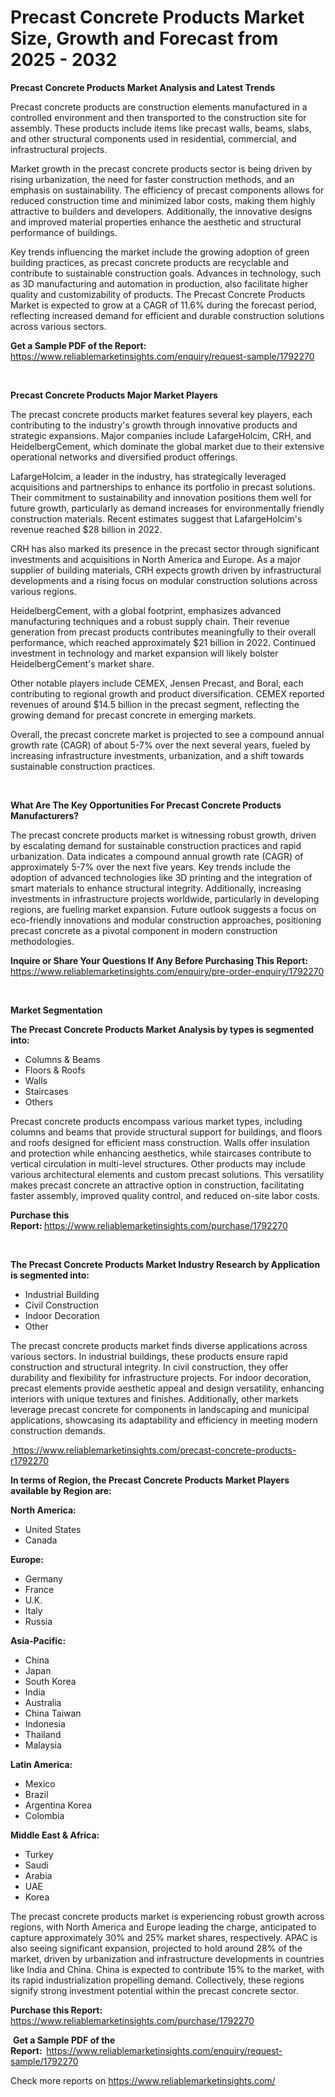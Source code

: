 <p><h1>Precast Concrete Products Market Size, Growth and Forecast from 2025 - 2032</h1></p><p><strong>Precast Concrete Products Market Analysis and Latest Trends</strong></p>
<p><p>Precast concrete products are construction elements manufactured in a controlled environment and then transported to the construction site for assembly. These products include items like precast walls, beams, slabs, and other structural components used in residential, commercial, and infrastructural projects. </p><p>Market growth in the precast concrete products sector is being driven by rising urbanization, the need for faster construction methods, and an emphasis on sustainability. The efficiency of precast components allows for reduced construction time and minimized labor costs, making them highly attractive to builders and developers. Additionally, the innovative designs and improved material properties enhance the aesthetic and structural performance of buildings.</p><p>Key trends influencing the market include the growing adoption of green building practices, as precast concrete products are recyclable and contribute to sustainable construction goals. Advances in technology, such as 3D manufacturing and automation in production, also facilitate higher quality and customizability of products. The Precast Concrete Products Market is expected to grow at a CAGR of 11.6% during the forecast period, reflecting increased demand for efficient and durable construction solutions across various sectors.</p></p>
<p><strong>Get a Sample PDF of the Report:&nbsp;</strong> <a href="https://www.reliablemarketinsights.com/enquiry/request-sample/1792270?utm_campaign=2593&utm_medium=2&utm_source=Github&utm_content=ia&utm_term=01042025&utm_id=precast-concrete-products">https://www.reliablemarketinsights.com/enquiry/request-sample/1792270</a></p>
<p>&nbsp;</p>
<p><strong>Precast Concrete Products Major Market Players</strong></p>
<p><p>The precast concrete products market features several key players, each contributing to the industry's growth through innovative products and strategic expansions. Major companies include LafargeHolcim, CRH, and HeidelbergCement, which dominate the global market due to their extensive operational networks and diversified product offerings.</p><p>LafargeHolcim, a leader in the industry, has strategically leveraged acquisitions and partnerships to enhance its portfolio in precast solutions. Their commitment to sustainability and innovation positions them well for future growth, particularly as demand increases for environmentally friendly construction materials. Recent estimates suggest that LafargeHolcim's revenue reached $28 billion in 2022.</p><p>CRH has also marked its presence in the precast sector through significant investments and acquisitions in North America and Europe. As a major supplier of building materials, CRH expects growth driven by infrastructural developments and a rising focus on modular construction solutions across various regions.</p><p>HeidelbergCement, with a global footprint, emphasizes advanced manufacturing techniques and a robust supply chain. Their revenue generation from precast products contributes meaningfully to their overall performance, which reached approximately $21 billion in 2022. Continued investment in technology and market expansion will likely bolster HeidelbergCement's market share.</p><p>Other notable players include CEMEX, Jensen Precast, and Boral, each contributing to regional growth and product diversification. CEMEX reported revenues of around $14.5 billion in the precast segment, reflecting the growing demand for precast concrete in emerging markets.</p><p>Overall, the precast concrete market is projected to see a compound annual growth rate (CAGR) of about 5-7% over the next several years, fueled by increasing infrastructure investments, urbanization, and a shift towards sustainable construction practices.</p></p>
<p>&nbsp;</p>
<p><strong>What Are The Key Opportunities For Precast Concrete Products Manufacturers?</strong></p>
<p><p>The precast concrete products market is witnessing robust growth, driven by escalating demand for sustainable construction practices and rapid urbanization. Data indicates a compound annual growth rate (CAGR) of approximately 5-7% over the next five years. Key trends include the adoption of advanced technologies like 3D printing and the integration of smart materials to enhance structural integrity. Additionally, increasing investments in infrastructure projects worldwide, particularly in developing regions, are fueling market expansion. Future outlook suggests a focus on eco-friendly innovations and modular construction approaches, positioning precast concrete as a pivotal component in modern construction methodologies.</p></p>
<p><strong>Inquire or Share Your Questions If Any Before Purchasing This Report:</strong> <a href="https://www.reliablemarketinsights.com/enquiry/pre-order-enquiry/1792270?utm_campaign=2593&utm_medium=2&utm_source=Github&utm_content=ia&utm_term=01042025&utm_id=precast-concrete-products">https://www.reliablemarketinsights.com/enquiry/pre-order-enquiry/1792270</a></p>
<p>&nbsp;</p>
<p><strong>Market Segmentation</strong></p>
<p><strong>The Precast Concrete Products Market Analysis by types is segmented into:</strong></p>
<p><ul><li>Columns & Beams</li><li>Floors & Roofs</li><li>Walls</li><li>Staircases</li><li>Others</li></ul></p>
<p><p>Precast concrete products encompass various market types, including columns and beams that provide structural support for buildings, and floors and roofs designed for efficient mass construction. Walls offer insulation and protection while enhancing aesthetics, while staircases contribute to vertical circulation in multi-level structures. Other products may include various architectural elements and custom precast solutions. This versatility makes precast concrete an attractive option in construction, facilitating faster assembly, improved quality control, and reduced on-site labor costs.</p></p>
<p><strong>Purchase this Report:&nbsp;</strong><a href="https://www.reliablemarketinsights.com/purchase/1792270?utm_campaign=2593&utm_medium=2&utm_source=Github&utm_content=ia&utm_term=01042025&utm_id=precast-concrete-products">https://www.reliablemarketinsights.com/purchase/1792270</a></p>
<p>&nbsp;</p>
<p><strong>The Precast Concrete Products Market Industry Research by Application is segmented into:</strong></p>
<p><ul><li>Industrial Building</li><li>Civil Construction</li><li>Indoor Decoration</li><li>Other</li></ul></p>
<p><p>The precast concrete products market finds diverse applications across various sectors. In industrial buildings, these products ensure rapid construction and structural integrity. In civil construction, they offer durability and flexibility for infrastructure projects. For indoor decoration, precast elements provide aesthetic appeal and design versatility, enhancing interiors with unique textures and finishes. Additionally, other markets leverage precast concrete for components in landscaping and municipal applications, showcasing its adaptability and efficiency in meeting modern construction demands.</p></p>
<p><a href="https://www.reliablemarketinsights.com/precast-concrete-products-r1792270?utm_campaign=2593&utm_medium=2&utm_source=Github&utm_content=ia&utm_term=01042025&utm_id=precast-concrete-products">&nbsp;https://www.reliablemarketinsights.com/precast-concrete-products-r1792270</a></p>
<p><strong>In terms of Region, the Precast Concrete Products Market Players available by Region are:</strong></p>
<p>
    <p> <strong> North America: </strong>
        <ul>
            <li>United States</li>
            <li>Canada</li>
        </ul>
        </p> 
    <p> <strong> Europe: </strong>
        <ul>
            <li>Germany</li>
            <li>France</li>
            <li>U.K.</li>
            <li>Italy</li>
            <li>Russia</li>
        </ul>
        </p> 
    <p> <strong> Asia-Pacific: </strong>
        <ul>
            <li>China</li>
            <li>Japan</li>
            <li>South Korea</li>
            <li>India</li>
            <li>Australia</li>
            <li>China Taiwan</li>
            <li>Indonesia</li>
            <li>Thailand</li>
            <li>Malaysia</li>
        </ul>
        </p> 
    <p> <strong> Latin America: </strong>
        <ul>
            <li>Mexico</li>
            <li>Brazil</li>
            <li>Argentina Korea</li>
            <li>Colombia</li>
        </ul>
        </p> 
    <p> <strong> Middle East & Africa: </strong>
        <ul>
            <li>Turkey</li>
            <li>Saudi</li>
            <li>Arabia</li>
            <li>UAE</li>
            <li>Korea</li>
        </ul>
    </p>
    </p>
<p><p>The precast concrete products market is experiencing robust growth across regions, with North America and Europe leading the charge, anticipated to capture approximately 30% and 25% market shares, respectively. APAC is also seeing significant expansion, projected to hold around 28% of the market, driven by urbanization and infrastructure developments in countries like India and China. China is expected to contribute 15% to the market, with its rapid industrialization propelling demand. Collectively, these regions signify strong investment potential within the precast concrete sector.</p></p>
<p><strong>Purchase this Report: </strong><a href="https://www.reliablemarketinsights.com/purchase/1792270?utm_campaign=2593&utm_medium=2&utm_source=Github&utm_content=ia&utm_term=01042025&utm_id=precast-concrete-products">https://www.reliablemarketinsights.com/purchase/1792270</a></p>
<p>&nbsp;<strong>Get a Sample PDF of the Report:&nbsp;&nbsp;</strong><a href="https://www.reliablemarketinsights.com/enquiry/request-sample/1792270?utm_campaign=2593&utm_medium=2&utm_source=Github&utm_content=ia&utm_term=01042025&utm_id=precast-concrete-products">https://www.reliablemarketinsights.com/enquiry/request-sample/1792270</a></p>
<p><strong></strong></p>
<p>Check more reports on <a href="https://www.reliablemarketinsights.com/?utm_campaign=2593&utm_medium=2&utm_source=Github&utm_content=ia&utm_term=01042025&utm_id=precast-concrete-products">https://www.reliablemarketinsights.com/</a></p>